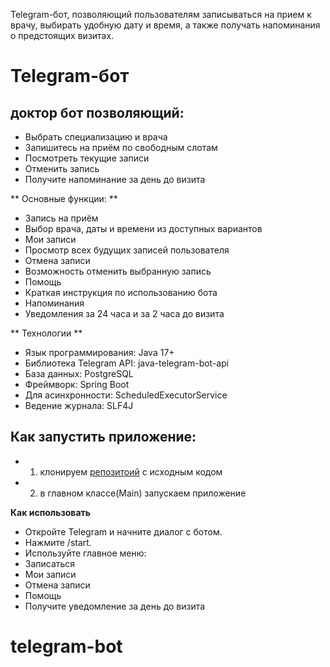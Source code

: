 Telegram-бот, позволяющий пользователям записываться на прием к врачу, выбирать удобную дату и время, а также получать напоминания о предстоящих визитах.


# Telegram-бот
## доктор бот позволяющий:
 - Выбрать специализацию и врача
 - Запишитесь на приём по свободным слотам 
 - Посмотреть текущие записи
 - Отменить запись
 - Получите напоминание за день до визита

** Основные функции: **
 - Запись на приём
 - Выбор врача, даты и времени из доступных вариантов
 - Мои записи
 - Просмотр всех будущих записей пользователя
 - Отмена записи
 - Возможность отменить выбранную запись
 - Помощь
 - Краткая инструкция по использованию бота
 - Напоминания
 - Уведомления за 24 часа и за 2 часа до визита

** Технологии **
 - Язык программирования: Java 17+
 - Библиотека Telegram API: java-telegram-bot-api
 - База данных: PostgreSQL
 - Фреймворк: Spring Boot
 - Для асинхронности: ScheduledExecutorService
 - Ведение журнала: SLF4J

## Как запустить приложение:
   - 1. клонируем [репозитоий](https://github.com/Grisha176/telegram-bot.git) с исходным кодом
   - 2. в главном классе(Main) запускаем приложение

**Как использовать**
  - Откройте Telegram и начните диалог с ботом.
  - Нажмите /start.
  - Используйте главное меню:
  - Записаться
  - Мои записи
  - Отмена записи
  - Помощь
  - Получите уведомление за день до визита 


# telegram-bot